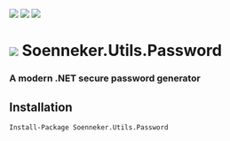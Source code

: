 [![](https://img.shields.io/nuget/v/Soenneker.Utils.Password.svg?style=for-the-badge)](https://www.nuget.org/packages/Soenneker.Utils.Password/)
[![](https://img.shields.io/github/actions/workflow/status/soenneker/soenneker.utils.password/publish-package.yml?style=for-the-badge)](https://github.com/soenneker/soenneker.utils.password/actions/workflows/publish-package.yml)
[![](https://img.shields.io/nuget/dt/Soenneker.Utils.Password.svg?style=for-the-badge)](https://www.nuget.org/packages/Soenneker.Utils.Password/)

# ![](https://user-images.githubusercontent.com/4441470/224455560-91ed3ee7-f510-4041-a8d2-3fc093025112.png) Soenneker.Utils.Password
### A modern .NET secure password generator

## Installation

```
Install-Package Soenneker.Utils.Password
```
